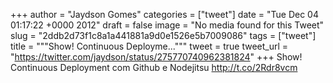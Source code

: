 
+++
author = "Jaydson Gomes"
categories = ["tweet"]
date = "Tue Dec 04 01:17:22 +0000 2012"
draft = false
image = "No media found for this Tweet"
slug = "2ddb2d73f1c8a1a441881a9d0e1526e5b7009086"
tags = ["tweet"]
title = """Show! Continuous Deployme..."""
tweet = true
tweet_url = "https://twitter.com/jaydson/status/275770740962381824"
+++
Show! Continuous Deployment com Github e Nodejitsu http://t.co/2Rdr8vcm
